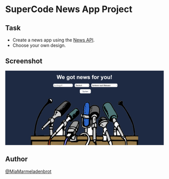 # SuperCode News App Project

## Task

- Create a news app using the [News API](https://newsapi.org/).
- Choose your own design.

<!-- ## Live Site

[click here](./Version_3/index.html) -->

## Screenshot

![](./Bildschirmfoto%202024-02-27%20um%2017.47.22.png)

## Author

[@MiaMarmeladenbrot](https://github.com/MiaMarmeladenbrot)
